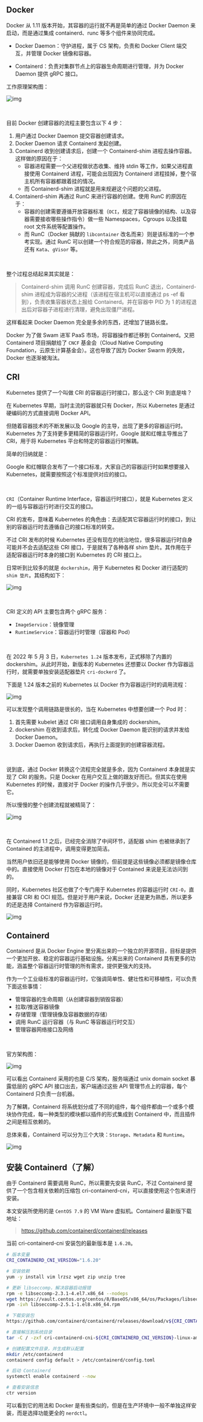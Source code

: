 ## Docker

Docker 从 1.11 版本开始，其容器的运行就不再是简单的通过 Docker Daemon 来启动，而是通过集成 containerd、runc 等多个组件来协同完成。

* Docker Daemon：守护进程，属于 CS 架构，负责和 Docker Client 端交互，并管理 Docker 镜像和容器。

* Containerd：负责对集群节点上的容器生命周期进行管理，并为 Docker Daemon 提供 gRPC 接口。

工作原理架构图：

![img](images/ContainerRuntime/979767-20230111220608799-406970549.png)

<br>

目前 Docker 创建容器的流程主要包含以下 4 步：

1. 用户通过 Docker Daemon 提交容器创建请求。
2. Docker Daemon 请求 Containerd 发起创建。
3. Containerd 收到创建请求后，创建一个 Containerd-shim 进程去操作容器。这样做的原因在于：
   * 容器进程需要一个父进程做状态收集、维持 stdin 等工作，如果父进程直接使用 Containerd 进程，可能会出现因为 Containerd 进程挂掉，整个宿主机所有容器都跟着挂的情况。
   * 而 Containerd-shim 进程就是用来规避这个问题的父进程。
4. Containerd-shim 再通过 RunC 来进行容器的创建。使用 RunC 的原因在于：
   * 容器的创建需要遵循开放容器标准（`OCI`，规定了容器镜像的结构、以及容器需要接收哪些操作指令）做一些 Namespaces，Cgroups 以及挂载 root 文件系统等配置操作。
   * 而 RunC（Docker 捐献的 `libcontainer` 改名而来）则是该标准的一个参考实现。通过 RunC 可以创建一个符合规范的容器，除此之外，同类产品还有 `Kata`、`gVisor` 等。

<br>

整个过程总结起来其实就是：

> Containerd-shim 调用 RunC 创建容器，完成后 RunC 退出，Containerd-shim 进程成为容器的父进程（该进程在宿主机可以直接通过 ps -ef 看到），负责收集容器状态上报给 Containerd。并在容器中 PID 为 1 的进程退出后对容器子进程进行清理，避免出现僵尸进程。

这样看起来 Docker Daemon 完全是多余的东西，还增加了链路长度。

Docker 为了做 Swam 进军 PaaS 市场，将容器操作都迁移到 Containerd。又把 Containerd 项目捐献给了 `CNCF` 基金会（Cloud Native Computing Foundation，云原生计算基金会）。这也导致了因为 Docker Swarm 的失败，Docker 也逐渐被淘汰。



## CRI

Kubernetes 提供了一个叫做 CRI 的容器运行时接口，那么这个 CRI 到底是啥？

在 Kubernetes 早期，当时主流的容器就只有 Docker，所以 Kubernetes 是通过硬编码的方式直接调用 Docker API。

但随着容器技术的不断发展以及 Google 的主导，出现了更多的容器运行时。Kubernetes 为了支持更多更精简的容器运行时，Google 就和红帽主导推出了 CRI，用于将 Kubernetes 平台和特定的容器运行时解耦。

简单的归纳就是：

Google 和红帽联合发布了一个接口标准，大家自己的容器运行时如果想要接入 Kubernetes，就需要按照这个标准提供对应的接口。

<br>

`CRI`（Container Runtime Interface，容器运行时接口），就是 Kubernetes 定义的一组与容器运行时进行交互的接口。

CRI 的发布，意味着 Kubernetes 的角色由：去适配其它容器运行时的接口，到让别的容器运行时去遵循自己的接口标准的转变。

不过 CRI 发布的时候 Kubernetes 还没有现在的统治地位，很多容器运行时自身可能并不会去适配这些 CRI 接口，于是就有了各种各样 shim 垫片。其作用在于适配容器运行时本身的接口到 Kubernetes 的 CRI 接口上。

日常听到比较多的就是 `dockershim`，用于 Kubernetes 和 Docker 进行适配的 `shim 垫片`。其结构如下：

![img](images/ContainerRuntime/979767-20230111220641822-629660686.png)

<br>

CRI 定义的 API 主要包含两个 gRPC 服务：

* `ImageService`：镜像管理
* `RuntimeService`：容器运行时管理（容器和 Pod）

<br>

在 2022 年 5 月 3 日，`Kubernetes 1.24` 版本发布，正式移除了内置的 dockershim。从此时开始，新版本的 Kubernetes 还想要以 Docker 作为容器运行时，就需要单独安装适配器垫片 `cri-dockerd` 了。

下面是 1.24 版本之前的 Kubernetes 以 Docker 作为容器运行时的调用流程：

![img](images/ContainerRuntime/979767-20230111220730778-252260409.png)

可以发现整个调用链路是很长的，当在 Kubernetes 中想要创建一个 Pod 时：

1. 首先需要 kubelet 通过 CRI 接口调用自身集成的 dockershim。
2. dockershim 在收到请求后，转化成 Docker Daemon 能识别的请求并发给 Docker Daemon。
3. Docker Daemon 收到请求后，再执行上面提到的创建容器流程。

<br>

说到底，通过 Docker 转换这个流程完全就是多余，因为 Containerd 本身就是实现了 CRI 的服务。只是 Docker 在用户交互上做的跟友好而已。但其实在使用 Kubernetes 的时候，直接对于 Docker 的操作几乎很少。所以完全可以不需要它。

所以慢慢的整个创建流程就被精简了：

![img](images/ContainerRuntime/979767-20230111220741228-1735997539.png)

<br>

在 Containerd 1.1 之后，已经完全消除了中间环节，适配器 shim 也被继承到了 Contained 的主进程中，调用变得更加简洁。

当然用户依旧还是能够使用 Docker 镜像的，但前提是这些镜像必须都是镜像仓库中的。直接使用 Docker 打包在本地的镜像对于 Contained 来说是无法访问到的。

同时，Kubernetes 社区也做了个专门用于 Kubernetes 的容器运行时 `CRI-O`，直接兼容 CRI 和 OCI 规范。但是对于用户来说，Docker 还是更为熟悉，所以更多的还是选择 Containerd 作为容器运行时。

![img](images/ContainerRuntime/979767-20230111220753696-415289604.png)



## Containerd

Containerd 是从 Docker Engine 里分离出来的一个独立的开源项目，目标是提供一个更加开放、稳定的容器运行基础设施。分离出来的 Containerd 具有更多的功能，涵盖整个容器运行时管理的所有需求，提供更强大的支持。

作为一个工业级标准的容器运行时，它强调简单性、健壮性和可移植性，可以负责下面这些事情：

* 管理容器的生命周期（从创建容器到销毁容器）
* 拉取/推送容器镜像
* 存储管理（管理镜像及容器数据的存储）
* 调用 RunC 运行容器（与 RunC 等容器运行时交互）
* 管理容器网络接口及网络

<br>

官方架构图：

![img](images/ContainerRuntime/979767-20230112213118576-1517267591.png)

可以看出 Containerd 采用的也是 C/S 架构，服务端通过 unix domain socket 暴露低层的 gRPC API 接口出去，客户端通过这些 API 管理节点上的容器，每个 Containerd 只负责一台机器。

为了解耦，Containerd 将系统划分成了不同的组件，每个组件都由一个或多个模块协作完成，每一种类型的模块都以插件的形式集成到 Containerd 中，而且插件之间是相互依赖的。

总体来看，Containerd 可以分为三个大块：`Storage`、`Metadata` 和 `Runtime`。

![img](images/ContainerRuntime/979767-20230112213137411-1462940565.png)





## 安装 Containerd（了解）

由于 Containerd 需要调用 RunC，所以需要先安装 RunC，不过 Containerd 提供了一个包含相关依赖的压缩包 cri-containerd-cni，可以直接使用这个包来进行安装。

本文安装所使用的是 `CentOS 7.9` 的 VM Ware 虚拟机。Containerd 最新版下载地址：

> https://github.com/containerd/containerd/releases

当前 cri-containerd-cni 安装包的最新版本是 `1.6.20`。

```bash
# 版本变量
CRI_CONTAINERD_CNI_VERSION="1.6.20"

# 安装依赖
yum -y install vim lrzsz wget zip unzip tree

# 更新 libseccomp，解决容器启动报错
rpm -e libseccomp-2.3.1-4.el7.x86_64 --nodeps
wget https://vault.centos.org/centos/8/BaseOS/x86_64/os/Packages/libseccomp-2.5.1-1.el8.x86_64.rpm
rpm -ivh libseccomp-2.5.1-1.el8.x86_64.rpm 

# 下载安装包
https://github.com/containerd/containerd/releases/download/v${CRI_CONTAINERD_CNI_VERSION}/cri-containerd-cni-${CRI_CONTAINERD_CNI_VERSION}-linux-amd64.tar.gz

# 直接解压到系统目录
tar -C / -zxf cri-containerd-cni-${CRI_CONTAINERD_CNI_VERSION}-linux-amd64.tar.gz

# 创建配置文件目录，并生成默认配置
mkdir /etc/containerd
containerd config default > /etc/containerd/config.toml

# 启动 Containerd
systemctl enable containerd --now

# 查看安装信息
ctr version
```

可以看到它的用法和 Docker 是有些类似的，但是在生产环境中一般不单独这样安装，而是选择功能更全的 `nerdctl`。










